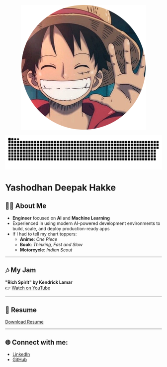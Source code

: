 
<p align="center">
  <img src="https://github.com/boeing23/assets/blob/main/luffy.png" alt="Your Profile Picture" width="400"/>
</p>
<p align="center">
  <img src="https://github.com/boeing23/assets/blob/main/bo.svg" "width="400"/>
</p>

# Yashodhan Deepak Hakke

## 🙋‍♂️ About Me
- **Engineer** focused on **AI** and **Machine Learning**
- Experienced in using modern AI-powered development environments to build, scale, and deploy production-ready apps
- If I had to tell my chart toppers:  
  - **Anime**: *One Piece*  
  - **Book**: *Thinking, Fast and Slow*  
  - **Motorcycle**: *Indian Scout*  

---

## 🎶 My Jam
**"Rich Spirit" by Kendrick Lamar**  
👉 [Watch on YouTube](https://www.youtube.com/watch?v=hl3-ZPg-JAA)

---

## 📄 Resume
[Download Resume](https://github.com/boeing23/assets/blob/main/YashodhanCV04_12.pdf)

---

## 🌐 Connect with me:
- [LinkedIn](https://www.linkedin.com/in/yashodhan-deepak-hakke/)
- [GitHub](https://github.com/boeing23)
